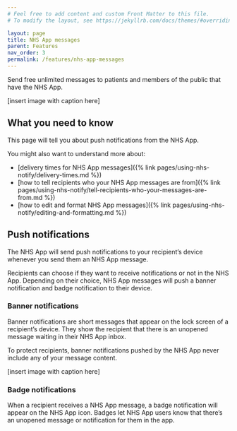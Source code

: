 ```yaml
---
# Feel free to add content and custom Front Matter to this file.
# To modify the layout, see https://jekyllrb.com/docs/themes/#overriding-theme-defaults

layout: page
title: NHS App messages
parent: Features
nav_order: 3
permalink: /features/nhs-app-messages
---
```


Send free unlimited messages to patients and members of the public that have the NHS App.

[insert image with caption here]

## What you need to know

This page will tell you about push notifications from the NHS App.

You might also want to understand more about:

- [delivery times for NHS App messages]({% link pages/using-nhs-notify/delivery-times.md %})
- [how to tell recipients who your NHS App messages are from]({% link pages/using-nhs-notify/tell-recipients-who-your-messages-are-from.md %})
- [how to edit and format NHS App messages]({% link pages/using-nhs-notify/editing-and-formatting.md %})

## Push notifications

The NHS App will send push notifications to your recipient’s device whenever you send them an NHS App message.

Recipients can choose if they want to receive notifications or not in the NHS App. Depending on their choice, NHS App messages will push a banner notification and badge notification to their device.

### Banner notifications

Banner notifications are short messages that appear on the lock screen of a recipient’s device. They show the recipient that there is an unopened message waiting in their NHS App inbox.

To protect recipients, banner notifications pushed by the NHS App never include any of your message content.

[insert image with caption here]

### Badge notifications

When a recipient receives a NHS App message, a badge notification will appear on the NHS App icon. Badges let NHS App users know that there’s an unopened message or notification for them in the app.
